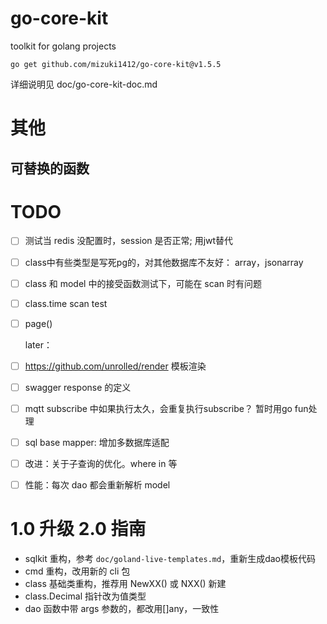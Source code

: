 
# go-core-kit

toolkit for golang projects

`go get github.com/mizuki1412/go-core-kit@v1.5.5`

详细说明见 doc/go-core-kit-doc.md

# 其他

## 可替换的函数

# TODO

- [ ] 测试当 redis 没配置时，session 是否正常; 用jwt替代
- [ ] class中有些类型是写死pg的，对其他数据库不友好： array，jsonarray
- [ ] class 和 model 中的接受函数测试下，可能在 scan 时有问题
- [ ] class.time scan test
- [ ] page()

  later：
- [ ] https://github.com/unrolled/render 模板渲染
- [ ] swagger response 的定义
- [ ] mqtt subscribe 中如果执行太久，会重复执行subscribe？ 暂时用go fun处理
- [ ] sql base mapper: 增加多数据库适配
- [ ] 改进：关于子查询的优化。where in 等
- [ ] 性能：每次 dao 都会重新解析 model

# 1.0 升级 2.0 指南

- sqlkit 重构，参考 `doc/goland-live-templates.md`，重新生成dao模板代码
- cmd 重构，改用新的 cli 包
- class 基础类重构，推荐用 NewXX() 或 NXX() 新建
- class.Decimal 指针改为值类型
- dao 函数中带 args 参数的，都改用[]any，一致性